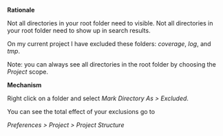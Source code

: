 **Rationale**

Not all directories in your root folder need to visible. Not all directories in your root folder need to show up in search results.

On my current project I have excluded these folders: _coverage_, _log_, and _tmp_.

Note: you can always see all directories in the root folder by choosing the _Project_ scope.

**Mechanism**

Right click on a folder and select _Mark Directory As > Excluded_.

You can see the total effect of your exclusions go to

_Preferences > Project > Project Structure_
